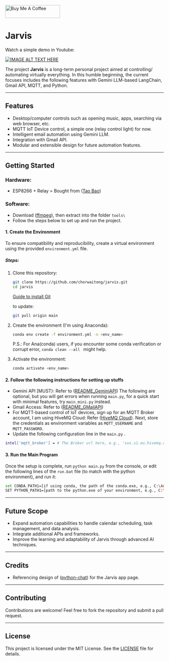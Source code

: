<a href="https://www.buymeacoffee.com/chorwaitong" target="_blank"><img src="https://cdn.buymeacoffee.com/buttons/default-orange.png" alt="Buy Me A Coffee" height="41" width="174"></a>

# Jarvis

Watch a simple demo in Youtube:

[![IMAGE ALT TEXT HERE](https://img.youtube.com/vi/gwRaSlDPZv8/0.jpg)](https://www.youtube.com/watch?v=gwRaSlDPZv8&ab_channel=ChorWT)

The project **Jarvis** is a long-term personal project aimed at controlling/ automating virtually everything. In this humble beginning, the current focuses includes the following features with Gemini LLM-based LangChain, Gmail API, MQTT, and Python.

---

## Features
- Desktop/computer controls such as opening music, apps, searching via web browser, etc.
- MQTT IoT Device control, a simple one (relay control light) for now.
- Intelligent email automation using Gemini LLM.
- Integration with Gmail API.
- Modular and extensible design for future automation features.

---

## Getting Started

### Hardware:
- ESP8266 + Relay = Bought from ([Tao Bao](https://e.tb.cn/h.TkVHVR1RKvf5a5o?tk=tzGLedFIfD3))
  
### Software:
- Download ([ffmpeg](https://www.ffmpeg.org/download.html)), then extract into the folder `tools\`
- Follow the steps below to set up and run the project.

#### 1. Create the Environment

To ensure compatibility and reproducibility, create a virtual environment using the provided `environment.yml` file.

##### Steps:
1. Clone this repository:
   ```bash
   git clone https://github.com/chorwaitong/jarvis.git
   cd jarvis
   ```
   [Guide to install Git](https://github.com/git-guides/install-git)

   to update:
   ```bash
   git pull origin main
   ```
   
3. Create the environment (I'm using Anaconda):
   ```bash
   conda env create -f environment.yml -n <env_name>
   ```
   P.S.: For Ana(conda) users, if you encounter some conda verification or corrupt error, ```conda clean --all ``` might help.
4. Activate the environment:
   ```bash
   conda activate <env_name>
   ```

#### 2. Follow the following instructions for setting up stuffs
- Gemini API [MUST}: Refer to ([README_GeminiAPI](https://github.com/chorwaitong/jarvis/blob/main/README_GeminiAPI))
The following are optional, but you will get errors when running `main.py`, for a quick start with minimal features, try `main_mini.py` instead.
- Gmail Access: Refer to ([README_GMailAPI](https://github.com/chorwaitong/jarvis/blob/main/README_GMailAutomate.md))
- For MQTT-based control of IoT devices, sign up for an MQTT Broker account, I am using HiveMQ Cloud: Refer ([HiveMQ Cloud](https://docs.hivemq.com/hivemq-cloud/quick-start-guide.html)). Next, store the credentials as environment variables as `MQTT_USERNAME` and `MQTT_PASSWORD`.
- Update the following configuration line in the `main.py` .
```bash
intel['mqtt_broker'] = # The Broker url here, e.g., 'xxx.s1.eu.hivemq.cloud'
```
  
#### 3. Run the Main Program

Once the setup is complete, run `python main.py` from the console, 
or
edit the following lines of the `run.bat` file (to match with the python environment), and run it:
   ```bash
set CONDA_PATH1=[if using conda, the path of the conda.exe, e.g., C:\Anaconda\condabin\conda]
SET PYTHON_PATH1=[path to the python.exe of your environment, e.g., C:\Anaconda\envs\jarvis\python.exe]
   ```

---

## Future Scope
- Expand automation capabilities to handle calendar scheduling, task management, and data analysis.
- Integrate additional APIs and frameworks.
- Improve the learning and adaptability of Jarvis through advanced AI techniques.

---
## Credits
- Referencing design of ([python-chat](https://github.com/burakorkmez/python-chat)) for the Jarvis app page.

---
## Contributing
Contributions are welcome! Feel free to fork the repository and submit a pull request.

---

## License
This project is licensed under the MIT License. See the [LICENSE](LICENSE) file for details.


